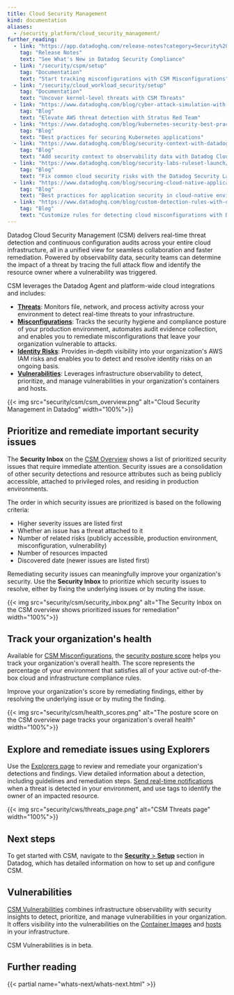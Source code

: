 ```yaml
---
title: Cloud Security Management
kind: documentation
aliases:
  - /security_platform/cloud_security_management/
further_reading:
  - link: "https://app.datadoghq.com/release-notes?category=Security%20%26%20Compliance"
    tag: "Release Notes"
    text: "See What's New in Datadog Security Compliance"
  - link: "/security/cspm/setup"
    tag: "Documentation"
    text: "Start tracking misconfigurations with CSM Misconfigurations"
  - link: "/security/cloud_workload_security/setup"
    tag: "Documentation"
    text: "Uncover kernel-level threats with CSM Threats"
  - link: "https://www.datadoghq.com/blog/cyber-attack-simulation-with-stratus-red-team/"
    tag: "Blog"
    text: "Elevate AWS threat detection with Stratus Red Team"
  - link: "https://www.datadoghq.com/blog/kubernetes-security-best-practices/"
    tag: "Blog"
    text: "Best practices for securing Kubernetes applications"
  - link: "https://www.datadoghq.com/blog/security-context-with-datadog-cloud-security-management/"
    tag: "Blog"
    text: "Add security context to observability data with Datadog Cloud Security Management"
  - link: "https://www.datadoghq.com/blog/security-labs-ruleset-launch/"
    tag: "Blog"
    text: "Fix common cloud security risks with the Datadog Security Labs Ruleset"
  - link: "https://www.datadoghq.com/blog/securing-cloud-native-applications/"
    tag: "Blog"
    text: "Best practices for application security in cloud-native environments"
  - link: "https://www.datadoghq.com/blog/custom-detection-rules-with-datadog-cloud-security-management/"
    tag: "Blog"
    text: "Customize rules for detecting cloud misconfigurations with Datadog Cloud Security Management"
---
```


Datadog Cloud Security Management (CSM) delivers real-time threat detection and continuous configuration audits across your entire cloud infrastructure, all in a unified view for seamless collaboration and faster remediation. Powered by observability data, security teams can determine the impact of a threat by tracing the full attack flow and identify the resource owner where a vulnerability was triggered.

CSM leverages the Datadog Agent and platform-wide cloud integrations and includes:

- [**Threats**][1]: Monitors file, network, and process activity across your environment to detect real-time threats to your infrastructure.
- [**Misconfigurations**][2]: Tracks the security hygiene and compliance posture of your production environment, automates audit evidence collection, and enables you to remediate misconfigurations that leave your organization vulnerable to attacks.
- [**Identity Risks**][8]: Provides in-depth visibility into your organization's AWS IAM risks and enables you to detect and resolve identity risks on an ongoing basis.
- [**Vulnerabilities**][9]: Leverages infrastructure observability to detect, prioritize, and manage vulnerabilities in your organization's containers and hosts.

{{< img src="security/csm/csm_overview.png" alt="Cloud Security Management in Datadog" width="100%">}}

## Prioritize and remediate important security issues

The **Security Inbox** on the [CSM Overview][4] shows a list of prioritized security issues that require immediate attention. Security issues are a consolidation of other security detections and resource attributes such as being publicly accessible, attached to privileged roles, and residing in production environments.

The order in which security issues are prioritized is based on the following criteria:

- Higher severity issues are listed first
- Whether an issue has a threat attached to it
- Number of related risks (publicly accessible, production environment, misconfiguration, vulnerability)
- Number of resources impacted
- Discovered date (newer issues are listed first)

Remediating security issues can meaningfully improve your organization's security. Use the **Security Inbox** to prioritize which security issues to resolve, either by fixing the underlying issues or by muting the issue.

{{< img src="security/csm/security_inbox.png" alt="The Security Inbox on the CSM overview shows prioritized issues for remediation" width="100%">}}

## Track your organization's health

Available for [CSM Misconfigurations][2], the [security posture score][5] helps you track your organization's overall health. The score represents the percentage of your environment that satisfies all of your active out-of-the-box cloud and infrastructure compliance rules.

Improve your organization's score by remediating findings, either by resolving the underlying issue or by muting the finding.

{{< img src="security/csm/health_scores.png" alt="The posture score on the CSM overview page tracks your organization's overall health" width="100%">}}

## Explore and remediate issues using Explorers

Use the [Explorers page][7] to review and remediate your organization's detections and findings. View detailed information about a detection, including guidelines and remediation steps. [Send real-time notifications][6] when a threat is detected in your environment, and use tags to identify the owner of an impacted resource.

{{< img src="security/cws/threats_page.png" alt="CSM Threats page" width="100%">}}

## Next steps

To get started with CSM, navigate to the [**Security** > **Setup**][3] section in Datadog, which has detailed information on how to set up and configure CSM.

## Vulnerabilities

[CSM Vulnerabilities][5] combines infrastructure observability with security insights to detect, prioritize, and manage vulnerabilities in your organization. It offers visibility into the vulnerabilities on the [Container Images][6] and [hosts][7] in your infrastructure.

<div class="alert alert-info">CSM Vulnerabilities is in beta.</div>

## Further reading

{{< partial name="whats-next/whats-next.html" >}}

[1]: /security/cloud_workload_security/
[2]: /security/cspm/
[3]: https://app.datadoghq.com/security/configuration
[4]: https://app.datadoghq.com/security/
[5]: /glossary/#posture-score
[6]: /security/notifications/
[7]: https://app.datadoghq.com/security?product=cws
[8]: /security/identity_risks/
[9]: /security/infrastructure_vulnerabilities/
